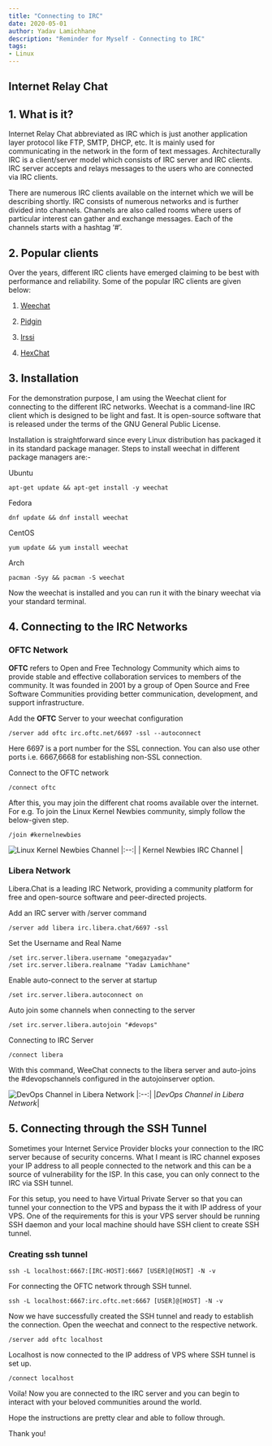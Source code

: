 ```yaml
---
title: "Connecting to IRC"
date: 2020-05-01
author: Yadav Lamichhane
description: "Reminder for Myself - Connecting to IRC"
tags:
- Linux
---
```

## Internet Relay Chat

## 1. What is it?

Internet Relay Chat abbreviated as IRC which is just another application layer protocol like FTP, SMTP, DHCP, etc. It is mainly used for communicating in the network in the form of text messages. Architecturally IRC is a client/server model which consists of IRC server and IRC clients. IRC server accepts and relays messages to the users who are connected via IRC clients.

There are numerous IRC clients available on the internet which we will be describing shortly. IRC consists of numerous networks and is further divided into channels. Channels are also called rooms where users of particular interest can gather and exchange messages. Each of the channels starts with a hashtag ‘#’.

## 2. Popular clients

Over the years, different IRC clients have emerged claiming to be best with performance and reliability. Some of the popular IRC clients are given below:

1. [Weechat](https://weechat.org/)

1. [Pidgin](https://pidgin.im/)

1. [Irssi](https://irssi.org/)

1. [HexChat](https://hexchat.github.io/)

## 3. Installation

For the demonstration purpose, I am using the Weechat client for connecting to the different IRC networks. Weechat is a command-line IRC client which is designed to be light and fast. It is open-source software that is released under the terms of the GNU General Public License.

Installation is straightforward since every Linux distribution has packaged it in its standard package manager. Steps to install weechat in different package managers are:-

Ubuntu

    apt-get update && apt-get install -y weechat

Fedora

    dnf update && dnf install weechat

CentOS

    yum update && yum install weechat

Arch

    pacman -Syy && pacman -S weechat

Now the weechat is installed and you can run it with the binary weechat via your standard terminal.

## 4. Connecting to the IRC Networks

### **OFTC Network**

**OFTC** refers to Open and Free Technology Community which aims to provide stable and effective collaboration services to members of the community. It was founded in 2001 by a group of Open Source and Free Software Communities providing better communication, development, and support infrastructure.

Add the **OFTC** Server to your weechat configuration
```
/server add oftc irc.oftc.net/6697 -ssl --autoconnect
```
Here 6697 is a port number for the SSL connection. You can also use other ports i.e. 6667,6668 for establishing non-SSL connection.

Connect to the OFTC network
```
/connect oftc
```
After this, you may join the different chat rooms available over the internet. For e.g. To join the Linux Kernel Newbies community, simply follow the below-given step.
```
/join #kernelnewbies
```
![Linux Kernel Newbies Channel](https://cdn-images-1.medium.com/max/3804/1*SlKtQhpgbhoROer8m4Rrhw.png)
|:--:|
| Kernel Newbies IRC Channel |

### Libera Network

Libera.Chat is a leading IRC Network, providing a community platform for free and open-source software and peer-directed projects.

Add an IRC server with /server command
```
/server add libera irc.libera.chat/6697 -ssl
```
Set the Username and Real Name
```
/set irc.server.libera.username "omegazyadav"
/set irc.server.libera.realname "Yadav Lamichhane"
```
Enable auto-connect to the server at startup
```
/set irc.server.libera.autoconnect on
```
Auto join some channels when connecting to the server
```
/set irc.server.libera.autojoin "#devops"
```
Connecting to IRC Server
```
/connect libera
```

With this command, WeeChat connects to the libera server and auto-joins the #devopschannels configured in the autojoinserver option.

![DevOps Channel in Libera Network](https://cdn-images-1.medium.com/max/3832/1*PDIj7RwUYyQzIcNgk4UU_g.png)
|:--:|
|*DevOps Channel in Libera Network*|

## 5. Connecting through the SSH Tunnel

Sometimes your Internet Service Provider blocks your connection to the IRC server because of security concerns. What I meant is IRC channel exposes your IP address to all people connected to the network and this can be a source of vulnerability for the ISP. In this case, you can only connect to the IRC via SSH tunnel.

For this setup, you need to have Virtual Private Server so that you can tunnel your connection to the VPS and bypass the it with IP address of your VPS. One of the requirements for this is your VPS server should be running SSH daemon and your local machine should have SSH client to create SSH tunnel.

### Creating ssh tunnel

```
ssh -L localhost:6667:[IRC-HOST]:6667 [USER]@[HOST] -N -v
```

For connecting the OFTC network through SSH tunnel.

```
ssh -L localhost:6667:irc.oftc.net:6667 [USER]@[HOST] -N -v
```

Now we have successfully created the SSH tunnel and ready to establish the connection. Open the weechat and connect to the respective network.

```
/server add oftc localhost
```

Localhost is now connected to the IP address of VPS where SSH tunnel is set up.

```
/connect localhost
```

Voila! Now you are connected to the IRC server and you can begin to interact with your beloved communities around the world.

Hope the instructions are pretty clear and able to follow through.

Thank you!
